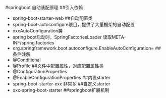 #springboot 自动装配原理
##引入依赖
- spring-boot-starter-web
##自动配置类
- spring-boot-autoconfigure项目，提供了大量框架的自动配置
- xxxAutoConfiguration类
- spring boot启动时，SpringFactoriesLoader 读取META-INF/spring.factories
- org.springframework.boot.autoconfigure.EnableAutoConfiguration=
##条件注解
- @Conditional
- @Profile
##文件中配置属性，对应配置属性类
- @ConfigurationProperties
- @EnableConfigurationProperties
##内置starter
- spring-boot-starter-xxx 非常多
##自定义starter
- xxx-spring-boot-starter
##springboot扩展机制